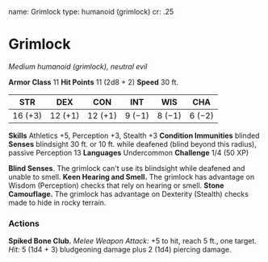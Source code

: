 name: Grimlock
type: humanoid (grimlock)
cr: .25

# Grimlock
_Medium humanoid (grimlock), neutral evil_

**Armor Class** 11
**Hit Points** 11 (2d8 + 2)
**Speed** 30 ft.

| STR     | DEX     | CON     | INT     | WIS     | CHA     |
|---------|---------|---------|---------|---------|---------|
| 16 (+3) | 12 (+1) | 12 (+1) | 9 (−1)  | 8 (−1)  | 6 (−2)  |

**Skills** Athletics +5, Perception +3, Stealth +3
**Condition Immunities** blinded
**Senses** blindsight 30 ft. or 10 ft. while deafened (blind beyond this radius), passive Perception 13
**Languages** Undercommon
**Challenge** 1/4 (50 XP)

**Blind Senses**. The grimlock can't use its blindsight while deafened and unable to smell.
**Keen Hearing and Smell.** The grimlock has advantage on Wisdom (Perception) checks that rely on hearing or smell.
**Stone Camouflage.** The grimlock has advantage on Dexterity (Stealth) checks made to hide in rocky terrain.

### Actions
**Spiked Bone Club.** _Melee Weapon Attack:_ +5 to hit, reach 5 ft., one target. _Hit:_ 5 (1d4 + 3) bludgeoning damage plus 2 (1d4) piercing damage.
